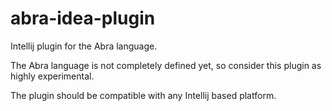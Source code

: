 # abra-idea-plugin
Intellij plugin for the Abra language.

The Abra language is not completely defined yet, so consider this plugin as highly experimental.

The plugin should be compatible with any Intellij based platform.
